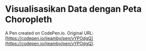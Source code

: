 # Visualisasikan Data dengan Peta Choropleth

A Pen created on CodePen.io. Original URL: [https://codepen.io/jieamby/pen/vYPOdgQ](https://codepen.io/jieamby/pen/vYPOdgQ).

